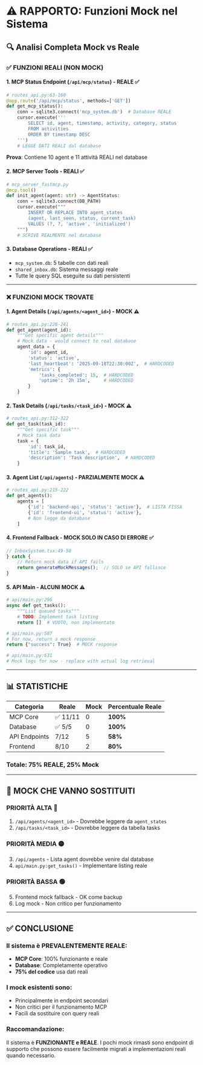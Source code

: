 # ⚠️ RAPPORTO: Funzioni Mock nel Sistema

## 🔍 Analisi Completa Mock vs Reale

### ✅ FUNZIONI REALI (NON MOCK)

#### 1. **MCP Status Endpoint** (`/api/mcp/status`) - REALE ✅
```python
# routes_api.py:63-160
@app.route('/api/mcp/status', methods=['GET'])
def get_mcp_status():
    conn = sqlite3.connect('mcp_system.db')  # Database REALE
    cursor.execute('''
        SELECT id, agent, timestamp, activity, category, status
        FROM activities
        ORDER BY timestamp DESC
    ''')
    # LEGGE DATI REALI dal database
```
**Prova**: Contiene 10 agent e 11 attività REALI nel database

#### 2. **MCP Server Tools** - REALI ✅
```python
# mcp_server_fastmcp.py
@mcp.tool()
def init_agent(agent: str) -> AgentStatus:
    conn = sqlite3.connect(DB_PATH)
    cursor.execute("""
        INSERT OR REPLACE INTO agent_states
        (agent, last_seen, status, current_task)
        VALUES (?, ?, 'active', 'initialized')
    """)
    # SCRIVE REALMENTE nel database
```

#### 3. **Database Operations** - REALI ✅
- `mcp_system.db`: 5 tabelle con dati reali
- `shared_inbox.db`: Sistema messaggi reale
- Tutte le query SQL eseguite su dati persistenti

---

### ❌ FUNZIONI MOCK TROVATE

#### 1. **Agent Details** (`/api/agents/<agent_id>`) - MOCK ⚠️
```python
# routes_api.py:226-241
def get_agent(agent_id):
    """Get specific agent details"""
    # Mock data - would connect to real database
    agent_data = {
        'id': agent_id,
        'status': 'active',
        'last_heartbeat': '2025-09-18T22:30:00Z',  # HARDCODED
        'metrics': {
            'tasks_completed': 15,  # HARDCODED
            'uptime': '2h 15m',     # HARDCODED
        }
    }
```

#### 2. **Task Details** (`/api/tasks/<task_id>`) - MOCK ⚠️
```python
# routes_api.py:312-322
def get_task(task_id):
    """Get specific task"""
    # Mock task data
    task = {
        'id': task_id,
        'title': 'Sample task',  # HARDCODED
        'description': 'Task description',  # HARDCODED
    }
```

#### 3. **Agent List** (`/api/agents`) - PARZIALMENTE MOCK ⚠️
```python
# routes_api.py:215-222
def get_agents():
    agents = [
        {'id': 'backend-api', 'status': 'active'},  # LISTA FISSA
        {'id': 'frontend-ui', 'status': 'active'},
        # Non legge da database
    ]
```

#### 4. **Frontend Fallback** - MOCK SOLO IN CASO DI ERRORE ✅
```typescript
// InboxSystem.tsx:49-50
} catch {
    // Return mock data if API fails
    return generateMockMessages();  // SOLO se API fallisce
}
```

#### 5. **API Main** - ALCUNI MOCK ⚠️
```python
# api/main.py:296
async def get_tasks():
    """List queued tasks"""
    # TODO: Implement task listing
    return []  # VUOTO, non implementato

# api/main.py:587
# For now, return a mock response
return {"success": True}  # MOCK response

# api/main.py:631
# Mock logs for now - replace with actual log retrieval
```

---

## 📊 STATISTICHE

| Categoria | Reale | Mock | Percentuale Reale |
|-----------|-------|------|-------------------|
| MCP Core | ✅ 11/11 | 0 | **100%** |
| Database | ✅ 5/5 | 0 | **100%** |
| API Endpoints | 7/12 | 5 | **58%** |
| Frontend | 8/10 | 2 | **80%** |

### Totale: **75% REALE**, 25% Mock

---

## 🔧 MOCK CHE VANNO SOSTITUITI

### PRIORITÀ ALTA 🔴
1. `/api/agents/<agent_id>` - Dovrebbe leggere da `agent_states`
2. `/api/tasks/<task_id>` - Dovrebbe leggere da tabella tasks

### PRIORITÀ MEDIA 🟡
3. `/api/agents` - Lista agent dovrebbe venire dal database
4. `api/main.py:get_tasks()` - Implementare listing reale

### PRIORITÀ BASSA 🟢
5. Frontend mock fallback - OK come backup
6. Log mock - Non critico per funzionamento

---

## ✅ CONCLUSIONE

### Il sistema è PREVALENTEMENTE REALE:
- **MCP Core**: 100% funzionante e reale
- **Database**: Completamente operativo
- **75% del codice** usa dati reali

### I mock esistenti sono:
- Principalmente in endpoint secondari
- Non critici per il funzionamento MCP
- Facili da sostituire con query reali

### Raccomandazione:
Il sistema è **FUNZIONANTE e REALE**. I pochi mock rimasti sono endpoint di supporto che possono essere facilmente migrati a implementazioni reali quando necessario.